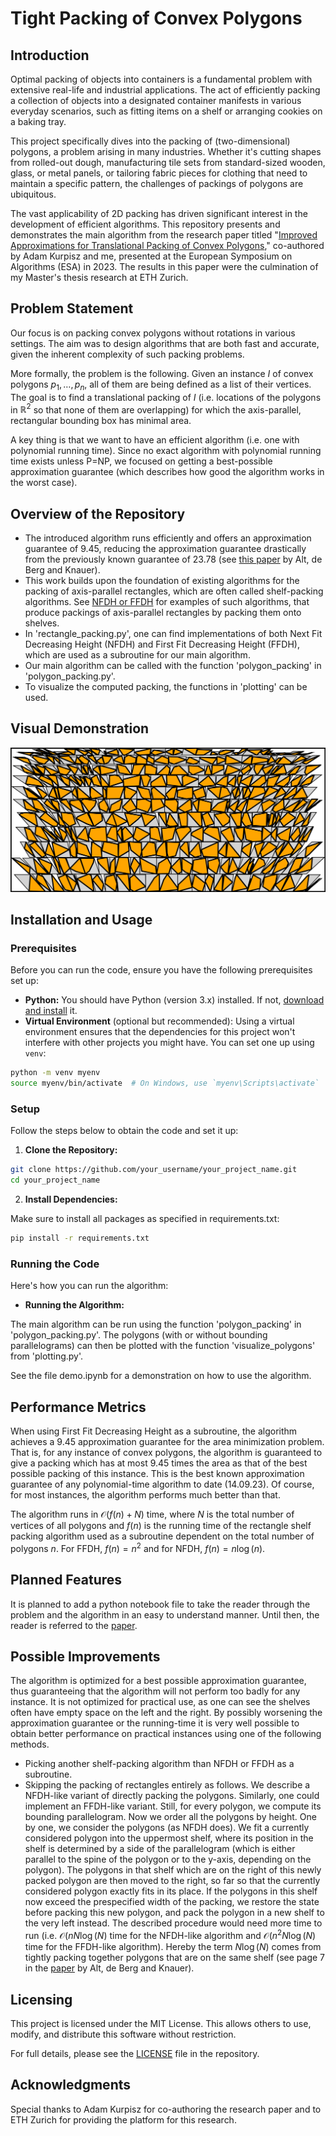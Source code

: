 # Tight Packing of Convex Polygons

## Introduction

Optimal packing of objects into containers is a fundamental problem with extensive real-life and industrial applications. The act of efficiently packing a collection of objects into a designated container manifests in various everyday scenarios, such as fitting items on a shelf or arranging cookies on a baking tray.

This project specifically dives into the packing of (two-dimensional) polygons, a problem arising in many industries. Whether it's cutting shapes from rolled-out dough, manufacturing tile sets from standard-sized wooden, glass, or metal panels, or tailoring fabric pieces for clothing that need to maintain a specific pattern, the challenges of packings of polygons are ubiquitous.

The vast applicability of 2D packing has driven significant interest in the development of efficient algorithms. This repository presents and demonstrates the main algorithm from the research paper titled "[Improved Approximations for Translational Packing of Convex Polygons](https://drops-beta.dagstuhl.de/entities/document/10.4230/LIPIcs.ESA.2023.76)," co-authored by Adam Kurpisz and me, presented at the European Symposium on Algorithms (ESA) in 2023. The results in this paper were the culmination of my Master's thesis research at ETH Zurich.

## Problem Statement

Our focus is on packing convex polygons without rotations in various settings. The aim was to design algorithms that are both fast and accurate, given the inherent complexity of such packing problems.

More formally, the problem is the following. Given an instance $I$ of convex polygons $p_1, \dots, p_n$, all of them are being defined as a list of their vertices. The goal is to find a translational packing of $I$ (i.e. locations of the polygons in $\mathbb{R}^2$ so that none of them are overlapping) for which the axis-parallel, rectangular bounding box has minimal area.

A key thing is that we want to have an efficient algorithm (i.e. one with polynomial running time). Since no exact algorithm with polynomial running time exists unless P=NP, we focused on getting a best-possible approximation guarantee (which describes how good the algorithm works in the worst case).

## Overview of the Repository

- The introduced algorithm runs efficiently and offers an approximation guarantee of 9.45, reducing the approximation guarantee drastically from the previously known guarantee of 23.78 (see [this paper](https://jocg.org/index.php/jocg/article/view/3116/2854) by Alt, de Berg and Knauer).
- This work builds upon the foundation of existing algorithms for the packing of axis-parallel rectangles, which are often called shelf-packing algorithms. See [NFDH or FFDH](https://en.wikipedia.org/wiki/Strip_packing_problem) for examples of such algorithms, that produce packings of axis-parallel rectangles by packing them onto shelves.
- In 'rectangle_packing.py', one can find implementations of both Next Fit Decreasing Height (NFDH) and First Fit Decreasing Height (FFDH), which are used as a subroutine for our main algorithm.
- Our main algorithm can be called with the function 'polygon_packing' in 'polygon_packing.py'.
- To visualize the computed packing, the functions in 'plotting' can be used.

## Visual Demonstration

![Example Packing of our Algorithm](readme_assets/big_instance.png)

## Installation and Usage

### Prerequisites

Before you can run the code, ensure you have the following prerequisites set up:

- **Python:** You should have Python (version 3.x) installed. If not, [download and install](https://www.python.org/downloads/) it.
- **Virtual Environment** (optional but recommended): Using a virtual environment ensures that the dependencies for this project won't interfere with other projects you might have. You can set one up using `venv`:

```bash
python -m venv myenv
source myenv/bin/activate  # On Windows, use `myenv\Scripts\activate`
```

### Setup

Follow the steps below to obtain the code and set it up:

1. **Clone the Repository:**
   
```bash
git clone https://github.com/your_username/your_project_name.git
cd your_project_name
```

2. **Install Dependencies:**
   
Make sure to install all packages as specified in requirements.txt:

```bash
pip install -r requirements.txt
```

### Running the Code

Here's how you can run the algorithm:

- **Running the Algorithm:**

The main algorithm can be run using the function 'polygon_packing' in 'polygon_packing.py'. The polygons (with or without bounding parallelograms) can then be plotted with the function 'visualize_polygons' from 'plotting.py'.

See the file demo.ipynb for a demonstration on how to use the algorithm.

## Performance Metrics

When using First Fit Decreasing Height as a subroutine, the algorithm achieves a 9.45 approximation guarantee for the area minimization problem. That is, for any instance of convex polygons, the algorithm is guaranteed to give a packing which has at most 9.45 times the area as that of the best possible packing of this instance. This is the best known approximation guarantee of any polynomial-time algorithm to date (14.09.23). Of course, for most instances, the algorithm performs much better than that.

The algorithm runs in $\mathcal{O}(f(n) + N)$ time, where $N$ is the total number of vertices of all polygons and $f(n)$ is the running time of the rectangle shelf packing algorithm used as a subroutine dependent on the total number of polygons $n$. For FFDH, $f(n) = n^2$ and for NFDH, $f(n) = n \log(n)$.

## Planned Features

It is planned to add a python notebook file to take the reader through the problem and the algorithm in an easy to understand manner. Until then, the reader is referred to the [paper](https://drops-beta.dagstuhl.de/entities/document/10.4230/LIPIcs.ESA.2023.76).

## Possible Improvements

The algorithm is optimized for a best possible approximation guarantee, thus guaranteeing that the algorithm will not perform too badly for any instance. It is not optimized for practical use, as one can see the shelves often have empty space on the left and the right. By possibly worsening the approximation guarantee or the running-time it is very well possible to obtain better performance on practical instances using one of the following methods.

- Picking another shelf-packing algorithm than NFDH or FFDH as a subroutine.
- Skipping the packing of rectangles entirely as follows.  We describe a NFDH-like variant of directly packing the polygons. Similarly, one could implement an FFDH-like variant. Still, for every polygon, we compute its bounding parallelogram. Now we order all the polygons by height. One by one, we consider the polygons (as NFDH does). We fit a currently considered polygon into the uppermost shelf, where its position in the shelf is determined by a side of the parallelogram (which is either parallel to the spine of the polygon or to the y-axis, depending on the polygon). The polygons in that shelf which are on the right of this newly packed polygon are then moved to the right, so far so that the currently considered polygon exactly fits in its place. If the polygons in this shelf now exceed the prespecified width of the packing, we restore the state before packing this new polygon, and pack the polygon in a new shelf to the very left instead.
The described procedure would need more time to run (i.e. $\mathcal{O}(n N \log(N)$ time for the NFDH-like algorithm and $\mathcal{O}(n^2 N \log(N)$ time for the FFDH-like algorithm). Hereby the term $N \log(N)$ comes from tightly packing together polygons that are on the same shelf (see page 7 in the [paper](https://jocg.org/index.php/jocg/article/view/3027) by Alt, de Berg and Knauer).

## Licensing

This project is licensed under the MIT License. This allows others to use, modify, and distribute this software without restriction.

For full details, please see the [LICENSE](./LICENSE) file in the repository.

## Acknowledgments

Special thanks to Adam Kurpisz for co-authoring the research paper and to ETH Zurich for providing the platform for this research.
